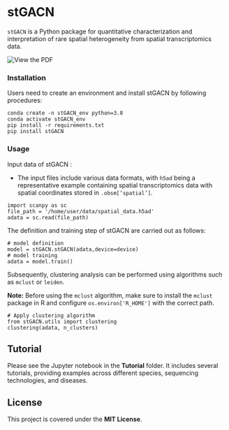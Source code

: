 # stGACN

`stGACN` is a Python package for quantitative characterization and interpretation of rare spatial heterogeneity from spatial transcriptomics data. 

![View the PDF](./Framework.jpg)

### Installation
Users need to create an environment and install stGACN by following procedures:
```
conda create -n stGACN_env python=3.8
conda activate stGACN_env
pip install -r requirements.txt
pip install stGACN
```
### Usage
Input data of stGACN :
- The input files include various data formats, with `h5ad` being a representative example containing spatial transcriptomics data with spatial coordinates stored in `.obsm[‘spatial’]`.

```
import scanpy as sc
file_path = '/home/user/data/spatial_data.h5ad'
adata = sc.read(file_path)
```

The definition and training step of stGACN are carried out as follows:
```
# model definition  
model = stGACN.stGACN(adata,device=device)
# model training
adata = model.train()
```

Subsequently, clustering analysis can be performed using algorithms such as `mclust` or `leiden`.

**Note:** Before using the `mclust` algorithm, make sure to install the `mclust` package in R and configure `os.environ['R_HOME']` with the correct path.

```
# Apply clustering algorithm
from stGACN.utils import clustering
clustering(adata, n_clusters)
```

## Tutorial
Please see the Jupyter notebook in the **Tutorial** folder. It includes several tutorials, providing examples across different species, sequencing technologies, and diseases.

## License
This project is covered under the **MIT License**.
